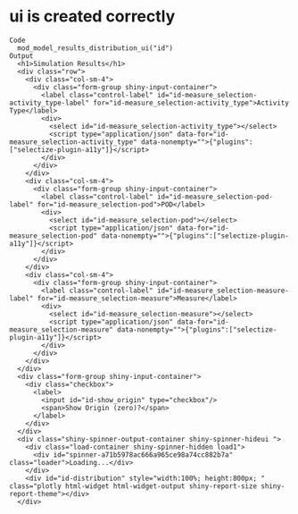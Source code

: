 # ui is created correctly

    Code
      mod_model_results_distribution_ui("id")
    Output
      <h1>Simulation Results</h1>
      <div class="row">
        <div class="col-sm-4">
          <div class="form-group shiny-input-container">
            <label class="control-label" id="id-measure_selection-activity_type-label" for="id-measure_selection-activity_type">Activity Type</label>
            <div>
              <select id="id-measure_selection-activity_type"></select>
              <script type="application/json" data-for="id-measure_selection-activity_type" data-nonempty="">{"plugins":["selectize-plugin-a11y"]}</script>
            </div>
          </div>
        </div>
        <div class="col-sm-4">
          <div class="form-group shiny-input-container">
            <label class="control-label" id="id-measure_selection-pod-label" for="id-measure_selection-pod">POD</label>
            <div>
              <select id="id-measure_selection-pod"></select>
              <script type="application/json" data-for="id-measure_selection-pod" data-nonempty="">{"plugins":["selectize-plugin-a11y"]}</script>
            </div>
          </div>
        </div>
        <div class="col-sm-4">
          <div class="form-group shiny-input-container">
            <label class="control-label" id="id-measure_selection-measure-label" for="id-measure_selection-measure">Measure</label>
            <div>
              <select id="id-measure_selection-measure"></select>
              <script type="application/json" data-for="id-measure_selection-measure" data-nonempty="">{"plugins":["selectize-plugin-a11y"]}</script>
            </div>
          </div>
        </div>
      </div>
      <div class="form-group shiny-input-container">
        <div class="checkbox">
          <label>
            <input id="id-show_origin" type="checkbox"/>
            <span>Show Origin (zero)?</span>
          </label>
        </div>
      </div>
      <div class="shiny-spinner-output-container shiny-spinner-hideui ">
        <div class="load-container shiny-spinner-hidden load1">
          <div id="spinner-a71b5978ac666a965ce98a74cc882b7a" class="loader">Loading...</div>
        </div>
        <div id="id-distribution" style="width:100%; height:800px; " class="plotly html-widget html-widget-output shiny-report-size shiny-report-theme"></div>
      </div>

